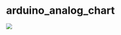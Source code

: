 # arduino_analog_chart
<img src="https://img.shields.io/badge/stage-under%20development-informational">
